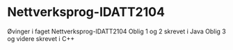 # Nettverksprog-IDATT2104

Øvinger i faget Nettverksprog-IDATT2104
Oblig 1 og 2 skrevet i Java
Oblig 3 og videre skrevet i C++
